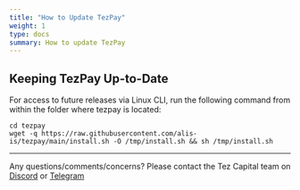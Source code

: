 ```yaml
---
title: "How to Update TezPay"
weight: 1
type: docs
summary: How to update TezPay
---
```


## Keeping TezPay Up-to-Date
    
For access to future releases via Linux CLI, run the following command from within the folder where tezpay is located:
    
   ```
   cd tezpay
   wget -q https://raw.githubusercontent.com/alis-is/tezpay/main/install.sh -O /tmp/install.sh && sh /tmp/install.sh
   ```

---

Any questions/comments/concerns? Please contact the Tez Capital team on
[Discord](https://discord.gg/cVGMA4MaNM) or [Telegram](https://t.me/tezcapital) 
